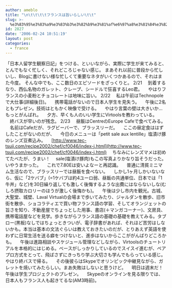```yaml
---
author: ameblo
title: "\n\t\t\t\tフランスは旨いらしい\t\t"
slug: >-
  %e3%83%95%e3%83%a9%e3%83%b3%e3%82%b9%e3%81%af%e6%97%a8%e3%81%84%e3%82%89%e3%81%97%e3%81%84
id: 2827
date: '2006-02-24 10:51:19'
layout: post
categories:
  - france
---
```


「日本人留学生観察日記」をつける、といいながら、実際に学生が来てみると、とんでもなく忙しく、それどころじゃない感じ。 まあそれ以前に普段から忙しいし、Blogに書けない様な忙しくて重要なネタがいくつかあるので、それはまた今度。 そんな中でも、ここ数日のエピソードをざっくりと。 2/21 　到着するなり、西仏名物のガレット、クレープ、シードルで狂喜するLeo君。 　やはりフランスの小麦粉とチョコレートは地味に旨い。 2/22 　私は午前はTechnopoleで大仕事(詳細後日)。 　携帯電話がないので日本人学生を見失う。 　午後に2名ともプレゼン。技術はともかく映像で受ける。 　やはり言葉の壁は大きいか…もっとがんばれ。 　夕方、早くも人のいい学生にVirtoolsを教わっている。 　終バスが早いのが残念。 2/23 　昼飯はCentreのEurope Cafeで食べてみる。 　名前はCafeだが、ラグビーバーで、ブラッスリーだ。 　ここの昼定食ははずしたことがないのだが、 　今日のメニューは「petit sale aux lentille」塩漬け豚のレンズ豆煮込み。 　[http://www.tec-tsuji.com/recipe2002/chef/cf0046/index-j.html](http://www.tec-tsuji.com/recipe2002/chef/cf0046/index-j.html) 　ちなみにレンズマメは初めてたべたが、うまい！ 　sale(塩漬け豚肉)もこの写真よりかなり旨そうだった。いやうまかった。 　これで7.80Eは安いよなーと再認識。 　普通に清貧ミニマム生活なので、ブラッスリーでは昼飯を食べない。 　しかし1ヶ月しかいないなら、仮に「2ケバブ」(=1ケバブは約4ユーロ弱、昼飯の共通単位、日本では「1牛丼」など)を30日繰り返しても激しく後悔するような出費にはならないしな(むしろ摂取カロリーのほうが激しく後悔かも)。 　午後は少し市内を観光。古城、大聖堂、城壁、Laval Virtualの会場まで歩いてみたり、ジャルダンを散歩、旧市街を散歩、ショコラティエで買い物フランス語の学習、そしてオランジェットの旨さを知り、不動産屋でちょっとした用事、書店(＋マンガコーナー)、文房具、携帯電話屋などを見学。歩きながらフランス語の基礎の基礎を教えてみる。タブロー(黒板)なしではちょっときついが、電子辞書があれば、それほど苦労はしないかも。本当は基本の文法ぐらいは教えておきたいのだが、とりあえず英語を使わずに日常生活を送る癖をつけないと、進歩はないからここががんばりどころかも。 　午後は進路相談やスケジュール管理などしながら、Virtoolsのチュートリアルを本格的にはじめる。ベースがしっかりしているのでスイスイ進むが、ペアプロ方式をとって、飛ばさずにきっちり学ぶ大切さも学んでもらっている感じ。やはり終バスで帰る。 　その後彼らはSkypeでオリンピック中継見ながら、ガレットを焼いてみたらしい。まあ失敗はしないと思うけど。 　明日は週末だ！午後は学生プロジェクトのプレゼン。 　Skypeのオンラインを見る限りでは、日本人もフランス人も起きてるな(AM3時前)。
